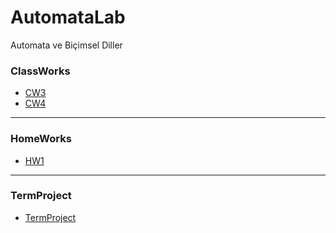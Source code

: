 # AutomataLab

Automata ve Biçimsel Diller

### ClassWorks

* [CW3](https://cagriustun.github.io/AutomataLab/RegExp.html)
* [CW4](https://cagriustun.github.io/AutomataLab/CW4.html)

---

### HomeWorks

- [HW1](https://cagriustun.github.io/AutomataLab/Homework1.html)

---

### TermProject

- [TermProject](https://cagriustun.github.io/AutomataLab/Homework1.html)

